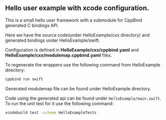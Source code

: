 ## Hello user example with xcode configuration.

This is a small hello user framework with a submodule for CppBind generated C bindings API.

Here we have the source code(under HelloExample/cxx directory) and generated bindings under HelloExample/swift.

Configuration is defined in **HelloExample/cxx/cppbind.yaml** and **HelloExample/cxx/modulemap.cppbind.yaml** files.

To regenerate the wrappers use the following command from HelloExample directory:
 ```bash
 cppbind run swift
 ```
Generated modulemap file can be found under HelloExample directory.

Code using the generated api can be found under `HelloExample/main.swift`.
To run the unit test for it use the following command:
 ```bash
 xcodebuild test -scheme HelloExampleTests
 ```
